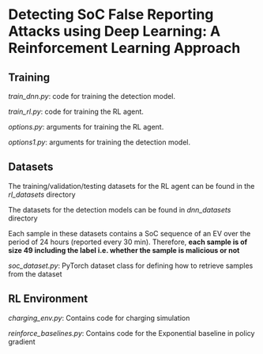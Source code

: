 # Detecting SoC False Reporting Attacks using Deep Learning: A Reinforcement Learning Approach

## Training

*train_dnn.py*: code for training the detection model.

*train_rl.py*: code for training the RL agent.

*options.py*: arguments for training the RL agent.

*options1.py*: arguments for training the detection model.

## Datasets

The training/validation/testing datasets for the RL agent can be found in the *rl_datasets* directory

The datasets for the detection models can be found in *dnn_datasets* directory

Each sample in these datasets contains a SoC sequence of an EV over the period of 24 hours (reported every 30 min). Therefore, **each sample is of size 49 including the label i.e. whether the sample is malicious or not**

*soc_dataset.py*: PyTorch dataset class for defining how to retrieve samples from the dataset

## RL Environment

*charging_env.py*: Contains code for charging simulation

*reinforce_baselines.py*: Contains code for the Exponential baseline in policy gradient









